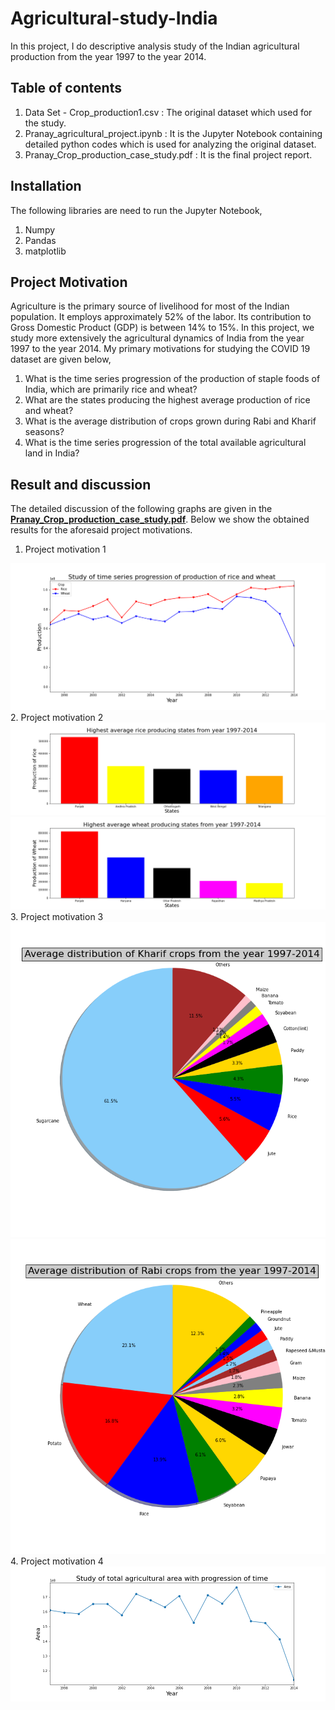 # Agricultural-study-India
In this project, I do descriptive analysis study of the Indian agricultural production from the year 1997 to the year 2014.

## Table of contents
1. Data Set - Crop_production1.csv : The original dataset which used for the study.
2. Pranay_agricultural_project.ipynb : It is the Jupyter Notebook containing detailed python codes which is used for analyzing the original dataset.
3. Pranay_Crop_production_case_study.pdf : It is the final project report.

## Installation
The following libraries are need to run the Jupyter Notebook,
1. Numpy
2. Pandas
3. matplotlib

## Project Motivation
Agriculture is the primary source of livelihood for most of the Indian population. It employs approximately 52% of the labor. Its contribution to Gross Domestic Product (GDP) is between 14% to 15%. In this project, we study more extensively the agricultural dynamics of India from the year 1997 to the year 2014. My primary motivations for studying the COVID 19 dataset are given below,
1. What is the time series progression of the production of staple foods of India, which are primarily rice and wheat?
2. What are the states producing the highest average production of rice and wheat?
3. What is the average distribution of crops grown during Rabi and Kharif seasons?
4. What is the time series progression of the total available agricultural land in India?

## Result and discussion
The detailed discussion of the following graphs are given in the [**Pranay_Crop_production_case_study.pdf**](https://github.com/pranay1990/Agricultural-study-India/blob/main/Pranay_Crop_production_case_study.pdf). Below we show the obtained results for the aforesaid project motivations.
1. Project motivation 1 <kbd>
  <img src="https://github.com/pranay1990/Agricultural-study-India/blob/main/Wheat_rice_production.png" />
</kbd>
2. Project motivation 2 <kbd>
  <img src="https://github.com/pranay1990/Agricultural-study-India/blob/main/top5_rice_producer.png" />
</kbd>
<kbd>
  <img src="https://github.com/pranay1990/Agricultural-study-India/blob/main/top5_wheat_producer.png" />
</kbd>
3. Project motivation 3 <br />
<kbd>
  <img src="https://github.com/pranay1990/Agricultural-study-India/blob/main/Distribution_kharif_crops.png" />
</kbd>
<br />
<kbd>
  <img src="https://github.com/pranay1990/Agricultural-study-India/blob/main/Distribution_rabi_crops.png" />
</kbd>
<br />
4. Project motivation 4 <br />
<kbd>
  <img src="https://github.com/pranay1990/Agricultural-study-India/blob/main/India_agricultural_land.png" />
</kbd>


